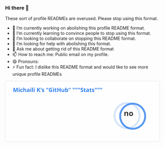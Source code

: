 ### Hi there 👋

These sort of profile READMEs are overused. Please stop using this format.

- 🔭 I’m currently working on abolishing this profile README format.
- 🌱 I’m currently learning to convince people to stop using this format.
- 👯 I’m looking to collaborate on stopping this README format.
- 🤔 I’m looking for help with abolishing this format.
- 💬 Ask me about getting rid of this README format
- 📫 How to reach me: Public email on my profile.
- 😄 Pronouns: 
- ⚡ Fun fact: I dislike this README format and would like to see more unique profile READMEs

![Totally real GitHub stats](stats.svg)